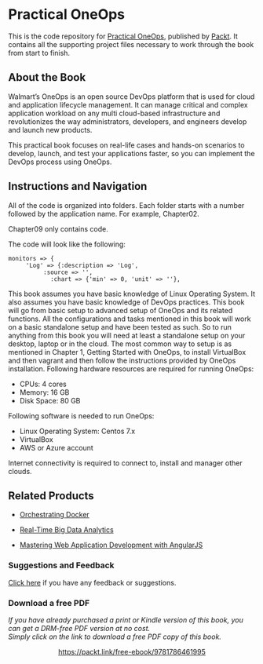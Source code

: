 # Practical OneOps
This is the code repository for [Practical OneOps](https://www.packtpub.com/networking-and-servers/practical-oneops?utm_source=github&utm_medium=repository&utm_campaign=9781786461995), published by [Packt](https://www.packtpub.com/?utm_source=github). It contains all the supporting project files necessary to work through the book from start to finish.
## About the Book
Walmart’s OneOps is an open source DevOps platform that is used for cloud and application lifecycle management. It can manage critical and complex application workload on any multi cloud-based infrastructure and revolutionizes the way administrators, developers, and engineers develop and launch new products.

This practical book focuses on real-life cases and hands-on scenarios to develop, launch, and test your applications faster, so you can implement the DevOps process using OneOps.


## Instructions and Navigation
All of the code is organized into folders. Each folder starts with a number followed by the application name. For example, Chapter02.

Chapter09 only contains code.

The code will look like the following:
```
monitors => {  
     'Log' => {:description => 'Log',
          :source => '',
            :chart => {'min' => 0, 'unit' => ''},
```

This book assumes you have basic knowledge of Linux Operating System. It also assumes you have basic knowledge of DevOps practices. This book will go from basic setup to advanced setup of OneOps and its related functions. All the configurations and tasks mentioned in this book will work on a basic standalone setup and have been tested as such. So to run anything from this book you will need at least a standalone setup on your desktop, laptop or in the cloud. The most common way to setup is as mentioned in Chapter 1, Getting Started with OneOps, to install VirtualBox and then vagrant and then follow the instructions provided by OneOps installation. Following hardware resources are required for running OneOps:

* CPUs: 4 cores
* Memory: 16 GB
* Disk Space: 80 GB

Following software is needed to run OneOps:

* Linux Operating System: Centos 7.x
* VirtualBox
* AWS or Azure account

Internet connectivity is required to connect to, install and manager other clouds.

## Related Products
* [Orchestrating Docker](https://www.packtpub.com/virtualization-and-cloud/orchestrating-docker?utm_source=github&utm_medium=repository&utm_campaign=9781783984787)

* [Real-Time Big Data Analytics](https://www.packtpub.com/big-data-and-business-intelligence/real-time-big-data-analytics?utm_source=github&utm_medium=repository&utm_campaign=9781784391409 )

* [Mastering Web Application Development with AngularJS](https://www.packtpub.com/web-development/mastering-web-application-development-angularjs?utm_source=github&utm_medium=repository&utm_campaign=9781782161820)

### Suggestions and Feedback
[Click here](https://docs.google.com/forms/d/e/1FAIpQLSe5qwunkGf6PUvzPirPDtuy1Du5Rlzew23UBp2S-P3wB-GcwQ/viewform) if you have any feedback or suggestions.
### Download a free PDF

 <i>If you have already purchased a print or Kindle version of this book, you can get a DRM-free PDF version at no cost.<br>Simply click on the link to download a free PDF copy of this book.</i>
<p align="center"> <a href="https://packt.link/free-ebook/9781786461995">https://packt.link/free-ebook/9781786461995 </a> </p>